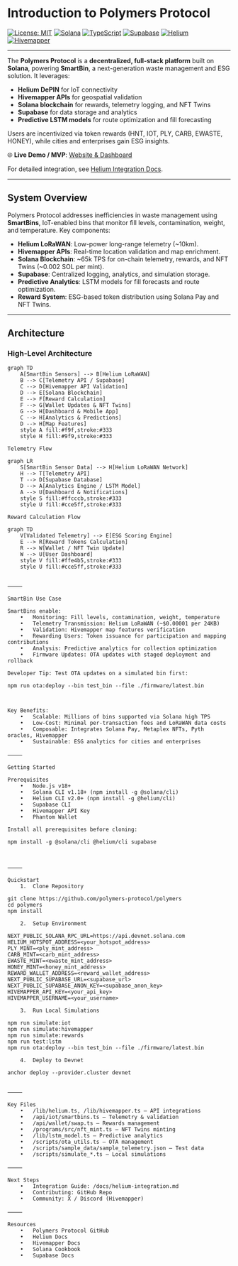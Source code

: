 # Introduction to Polymers Protocol

[![License: MIT](https://img.shields.io/badge/License-MIT-blue.svg)](https://opensource.org/licenses/MIT)
[![Solana](https://img.shields.io/badge/Solana-Mainnet-green)](https://solana.com/)
[![TypeScript](https://img.shields.io/badge/TypeScript-4.9-blue)](https://www.typescriptlang.org/)
[![Supabase](https://img.shields.io/badge/Supabase-Postgres-3ECF8E)](https://supabase.com/)
[![Helium](https://img.shields.io/badge/Helium-DePIN-orange)](https://docs.helium.com/solana)
[![Hivemapper](https://img.shields.io/badge/Hivemapper-MapData-blueviolet)](https://docs.hivemapper.com)

---

The **Polymers Protocol** is a **decentralized, full-stack platform** built on **Solana**, powering **SmartBin**, a next-generation waste management and ESG solution. It leverages:

- **Helium DePIN** for IoT connectivity  
- **Hivemapper APIs** for geospatial validation  
- **Solana blockchain** for rewards, telemetry logging, and NFT Twins  
- **Supabase** for data storage and analytics  
- **Predictive LSTM models** for route optimization and fill forecasting  

Users are incentivized via token rewards (HNT, IOT, PLY, CARB, EWASTE, HONEY), while cities and enterprises gain ESG insights.

🌐 **Live Demo / MVP**: [Website & Dashboard](https://poiymers-website.vercel.app)

For detailed integration, see [Helium Integration Docs](./helium-integration.md).

---

## System Overview

Polymers Protocol addresses inefficiencies in waste management using **SmartBins**, IoT-enabled bins that monitor fill levels, contamination, weight, and temperature. Key components:

- **Helium LoRaWAN**: Low-power long-range telemetry (~10km).  
- **Hivemapper APIs**: Real-time location validation and map enrichment.  
- **Solana Blockchain**: ~65k TPS for on-chain telemetry, rewards, and NFT Twins (~0.002 SOL per mint).  
- **Supabase**: Centralized logging, analytics, and simulation storage.  
- **Predictive Analytics**: LSTM models for fill forecasts and route optimization.  
- **Reward System**: ESG-based token distribution using Solana Pay and NFT Twins.

---

## Architecture

### High-Level Architecture
```mermaid
graph TD
    A[SmartBin Sensors] --> B[Helium LoRaWAN]
    B --> C[Telemetry API / Supabase]
    C --> D[Hivemapper API Validation]
    D --> E[Solana Blockchain]
    E --> F[Reward Calculation]
    F --> G[Wallet Updates & NFT Twins]
    G --> H[Dashboard & Mobile App]
    C --> H[Analytics & Predictions]
    D --> H[Map Features]
    style A fill:#f9f,stroke:#333
    style H fill:#9f9,stroke:#333

Telemetry Flow

graph LR
    S[SmartBin Sensor Data] --> H[Helium LoRaWAN Network]
    H --> T[Telemetry API]
    T --> D[Supabase Database]
    D --> A[Analytics Engine / LSTM Model]
    A --> U[Dashboard & Notifications]
    style S fill:#ffcccb,stroke:#333
    style U fill:#cce5ff,stroke:#333

Reward Calculation Flow

graph TD
    V[Validated Telemetry] --> E[ESG Scoring Engine]
    E --> R[Reward Tokens Calculation]
    R --> W[Wallet / NFT Twin Update]
    W --> U[User Dashboard]
    style V fill:#ffe4b5,stroke:#333
    style U fill:#cce5ff,stroke:#333


⸻

SmartBin Use Case

SmartBins enable:
	•	Monitoring: Fill levels, contamination, weight, temperature
	•	Telemetry Transmission: Helium LoRaWAN (~$0.00001 per 24KB)
	•	Validation: Hivemapper map features verification
	•	Rewarding Users: Token issuance for participation and mapping contributions
	•	Analysis: Predictive analytics for collection optimization
	•	Firmware Updates: OTA updates with staged deployment and rollback

Developer Tip: Test OTA updates on a simulated bin first:

npm run ota:deploy --bin test_bin --file ./firmware/latest.bin



Key Benefits:
	•	Scalable: Millions of bins supported via Solana high TPS
	•	Low-Cost: Minimal per-transaction fees and LoRaWAN data costs
	•	Composable: Integrates Solana Pay, Metaplex NFTs, Pyth oracles, Hivemapper
	•	Sustainable: ESG analytics for cities and enterprises

⸻

Getting Started

Prerequisites
	•	Node.js v18+
	•	Solana CLI v1.18+ (npm install -g @solana/cli)
	•	Helium CLI v2.0+ (npm install -g @helium/cli)
	•	Supabase CLI
	•	Hivemapper API Key
	•	Phantom Wallet

Install all prerequisites before cloning:

npm install -g @solana/cli @helium/cli supabase



⸻

Quickstart
	1.	Clone Repository

git clone https://github.com/polymers-protocol/polymers
cd polymers
npm install

	2.	Setup Environment

NEXT_PUBLIC_SOLANA_RPC_URL=https://api.devnet.solana.com
HELIUM_HOTSPOT_ADDRESS=<your_hotspot_address>
PLY_MINT=<ply_mint_address>
CARB_MINT=<carb_mint_address>
EWASTE_MINT=<ewaste_mint_address>
HONEY_MINT=<honey_mint_address>
REWARD_WALLET_ADDRESS=<reward_wallet_address>
NEXT_PUBLIC_SUPABASE_URL=<supabase_url>
NEXT_PUBLIC_SUPABASE_ANON_KEY=<supabase_anon_key>
HIVEMAPPER_API_KEY=<your_api_key>
HIVEMAPPER_USERNAME=<your_username>

	3.	Run Local Simulations

npm run simulate:iot
npm run simulate:hivemapper
npm run simulate:rewards
npm run test:lstm
npm run ota:deploy --bin test_bin --file ./firmware/latest.bin

	4.	Deploy to Devnet

anchor deploy --provider.cluster devnet


⸻

Key Files
	•	/lib/helium.ts, /lib/hivemapper.ts – API integrations
	•	/api/iot/smartbins.ts – Telemetry & validation
	•	/api/wallet/swap.ts – Rewards management
	•	/programs/src/nft_mint.ts – NFT Twins minting
	•	/lib/lstm_model.ts – Predictive analytics
	•	/scripts/ota_utils.ts – OTA management
	•	/scripts/sample_data/sample_telemetry.json – Test data
	•	/scripts/simulate_*.ts – Local simulations

⸻

Next Steps
	•	Integration Guide: /docs/helium-integration.md
	•	Contributing: GitHub Repo
	•	Community: X / Discord (Hivemapper)

⸻

Resources
	•	Polymers Protocol GitHub
	•	Helium Docs
	•	Hivemapper Docs
	•	Solana Cookbook
	•	Supabase Docs
